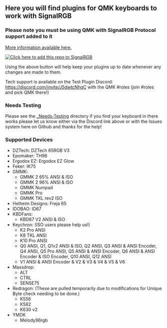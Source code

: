 ## Here you will find plugins for QMK keyboards to work with SignalRGB ##

### Please note you must be using QMK with SignalRGB Protocol support added to it ###
[More information available here.](https://docs.signalrgb.com/qmk)

[![Click here to add this repo to SignalRGB](https://github.com/SRGBmods/qmk-plugins/blob/main/_images/add-to-signalrgb.png)](https://srgbmods.net/s?p=addon/install?url=https://github.com/SRGBmods/qmk-plugins)

Using the above button will help keep your plugins up to date whenever any changes are made to them.

Tech support is available on the Test Plugin Discord: <https://discord.com/invite/J5dwtcNhqC> with the QMK #roles (join #roles and pick QMK there!)

### Needs Testing ###
Please see the [\_Needs-Testing](https://github.com/SRGBmods/qmk-plugins/tree/main/_Needs-Testing) directory if you find your keyboard in there works please let us know either via the Discord link above or with the Issues system here on Github and thanks for the help!

### Supported Devices ###
* DZTech: DZTech 65RGB V3
* Epomaker: TH96
* Ergodox EZ: Ergodox EZ Glow
* Feker: IK75
* GMMK:
	* GMMK 2 65% ANSI & ISO
	* GMMK 2 96% ANSI & ISO
	* GMMK Numpad
	* GMMK Pro
	* GMMK TKL rev2 ISO
* Helheim Designs: Freja 65
* IDOBAO: ID67
* KBDFans:
	* KBD67 V2 ANSI & ISO
* Keychron: (ISO users please help us!)
	* K2 Pro ANSI
	* K8 TKL ANSI
	* K10 Pro ANSI
	* Q0 ANSI, Q1, Q1v2 ANSI & ISO, Q2 ANSI, Q3 ANSI & ANSI Encoder, Q4 ANSI, Q5 Pro ANSI, Q5 ANSI & ANSI Encoder, Q6 ANSI & ANSI Encoder & ISO Encoder, Q10 ANSI, Q12 ANSI
	* V1 ANSI & ANSI Encoder & V2 & V3 & V4 & V5 & V6
* Massdrop:
	* ALT
	* CTRL
	* SENSE75
* Redragon: (These are pulled temporarily due to modifications for Unique Byte check needing to be done.)
	* K556
	* K582
	* K630 v2
* YMDK
	* Melody96rgb